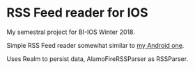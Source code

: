 # RSS Feed reader for IOS
My semestral project for BI-IOS Winter 2018.

Simple RSS Feed reader somewhat similar to [my Android one](https://github.com/TheDarkOne11/AndroidSemestralWork). 

Uses Realm to persist data, AlamoFireRSSParser as RSSParser.
